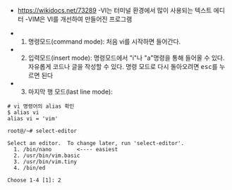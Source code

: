 - https://wikidocs.net/73289
-VI는 터미널 환경에서 많이 사용되는 텍스트 에디터
-VIM은 VI를 개선하여 만들어진 프로그램

- 1. 명령모드(command mode): 처음 vi를 시작하면 들어간다. 
- 2. 입력모드(insert mode): 명령모드에서 "i"나 "a"명령을 통해 들어올 수 있다. <br>
자유롭게 코드나 글을 작성할 수 있다. 명령 모드로 다시 돌아오려면 <kbd>esc</kbd>를 누르면 된다
- 3. 마지막 행 모드(last line mode): 

```console
# vi 명령어의 alias 확인
$ alias vi
alias vi = 'vim'
```

```
root@/~# select-editor
 
Select an editor.  To change later, run 'select-editor'.
  1. /bin/nano        <---- easiest
  2. /usr/bin/vim.basic
  3. /usr/bin/vim.tiny
  4. /bin/ed
 
Choose 1-4 [1]: 2
```

